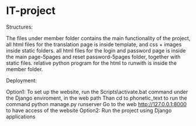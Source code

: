 # IT-project

Structures:

The files under member folder contains the main functionality of the project, 
all html files for the translation page is inside template, and css + images inside static folders.
all html files for the login and password page is inside the main page-5pages and reset password-5pages folder, together with static files.
relative python program for the html to runwith is inside the member folder.


Deployment:

Option1: 
To set up the website, run the Scripts\activate.bat command under the Django enviroment, in the web path
Than cd to phonetic_text to run the command python manage.py runserver
Go to the web http://127.0.0.1:8000 to have access of the website
Option2:
Run the project using Django applications

